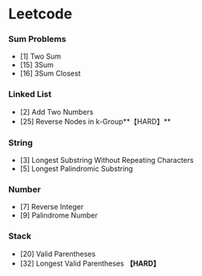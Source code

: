 # Leetcode

### Sum Problems

- [1] Two Sum
- [15] 3Sum
- [16] 3Sum Closest



### Linked List

- [2] Add Two Numbers
- [25] Reverse Nodes in k-Group**【HARD】**



### String

- [3] Longest Substring Without Repeating Characters
- [5] Longest Palindromic Substring



### Number

- [7] Reverse Integer
- [9] Palindrome Number



### Stack

- [20] Valid Parentheses
- [32] Longest Valid Parentheses **【HARD】**

